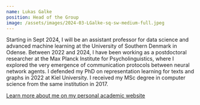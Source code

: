 ```yaml
---
name: Lukas Galke
position: Head of the Group
image: /assets/images/2024-03-LGalke-sq-sw-medium-full.jpeg
---
```


Starting in Sept 2024, I will be an assistant professor for data science
and advanced machine learning at the University of Southern Denmark in Odense.
Between 2022 and 2024, I have been working as a postdoctoral researcher at the
Max Planck Institute for Psycholinguistics, where I explored the very emergence
of communication protocols between neural network agents. I defended my PhD on
representation learning for texts and graphs in 2022 at Kiel University. I
received my MSc degree in computer science from the same institution in 2017.

[Learn more about me on my personal academic website](https://lgalke.github.io)
